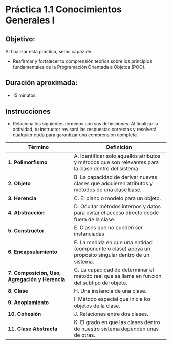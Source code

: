 # Práctica 1.1 Conocimientos Generales I

## Objetivo:

Al finalizar esta práctica, serás capaz de:

- Reafirmar y fortalecer tu comprensión teórica sobre los principios fundamentales de la Programación Orientada a Objetos (POO).

## Duración aproximada:
- 15 minutos.

## Instrucciones 

- Relaciona los siguientes términos con sus definiciones. Al finalizar la actividad, tu instructor revisará las respuestas correctas y resolverá cualquier duda para garantizar una comprensión completa.


**Término** | **Definición**  
--- | ---  
**1. Polimorfismo** | A. Identificar solo aquellos atributos y métodos que son relevantes para la clase dentro del sistema.  
**2. Objeto** | B. La capacidad de derivar nuevas clases que adquieren atributos y métodos de una clase base.  
**3. Herencia** | C. El plano o modelo para un objeto.  
**4. Abstracción** | D. Ocultar métodos internos y datos para evitar el acceso directo desde fuera de la clase.  
**5. Constructor** | E. Clases que no pueden ser instanciadas  
**6. Encapsulamiento** | F. La medida en que una entidad (componente o clase) apoya un propósito singular dentro de un sistema.  
**7. Composición, Uso, Agregación y Herencia** | G. La capacidad de determinar el método real que se llama en función del subtipo del objeto.  
**8. Clase** | H. Una instancia de una clase.  
**9. Acoplamiento** | I. Método especial que inicia los objetos de la clase.  
**10. Cohesión** | J. Relaciones entre dos clases.  
**11. Clase Abstracta** | K. El grado en que las clases dentro de nuestro sistema dependen unas de otras.

